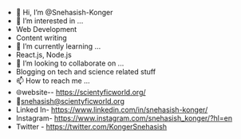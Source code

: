 - 👋 Hi, I’m @Snehasish-Konger
- 👀 I’m interested in ...
- Web Development
- Content writing
- 🌱 I’m currently learning ...
- React.js, Node.js
- 💞️ I’m looking to collaborate on ...
- Blogging on tech and science related stuff
- 📫 How to reach me ...
- 🌐website-- https://scientyficworld.org/
- 📧snehasish@scientyficworld.org
- Linked In- https://www.linkedin.com/in/snehasish-konger/
- Instagram- https://www.instagram.com/snehasish_konger/?hl=en
- Twitter - https://twitter.com/KongerSnehasish

<!---
Snehasish-Konger/Snehasish-Konger is a ✨ special ✨ repository because its `README.md` (this file) appears on your GitHub profile.
You can click the Preview link to take a look at your changes.
--->
